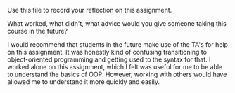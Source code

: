 Use this file to record your reflection on this assignment. 

What worked, what didn't, what advice would you give someone taking this course in the future?

I would recommend that students in the future make use of the TA's for help on this assignment. It was honestly kind of confusing transitioning to object-oriented programming and getting used to the syntax for that. I worked alone on this assignment, which I felt was useful for me to be able to understand the basics of OOP. However, working with others would have allowed me to understand it more quickly and easily. 
